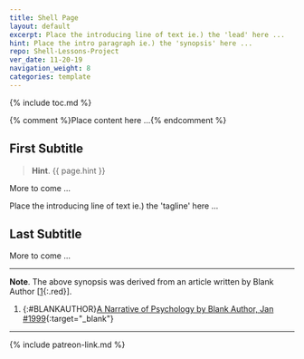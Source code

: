 ```yaml
---
title: Shell Page
layout: default
excerpt: Place the introducing line of text ie.) the 'lead' here ...
hint: Place the intro paragraph ie.) the 'synopsis' here ...
repo: Shell-Lessons-Project 
ver_date: 11-20-19
navigation_weight: 8
categories: template
---
```

{% include toc.md %}

{% comment %}Place content here ...{% endcomment %}

## First Subtitle

> **Hint**. {{ page.hint }}

More to come ...

Place the introducing line of text ie.) the 'tagline' here ...

## Last Subtitle

More to come ...

***

**Note**. The above synopsis was derived from an article written by Blank Author [[1](#BLANKAUTHOR){:.red}].

1. {:#BLANKAUTHOR}[A Narrative of Psychology by Blank Author, Jan #1999](http://cowles.yale.edu/sites/default/files/files/pub/d20/d2069.pdf){:target="_blank"}

***

{% include patreon-link.md %}
